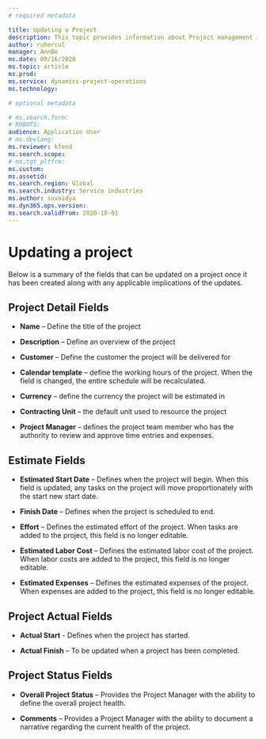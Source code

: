 ```yaml
---
# required metadata

title: Updating a Project
description: This topic provides information about Project management in Dynamics 365 Project operations. 
author: ruhercul
manager: AnnBe
ms.date: 09/16/2020
ms.topic: article
ms.prod: 
ms.service: dynamics-project-operations
ms.technology: 

# optional metadata

# ms.search.form: 
# ROBOTS: 
audience: Application User
# ms.devlang: 
ms.reviewer: kfend
ms.search.scope: 
# ms.tgt_pltfrm: 
ms.custom: 
ms.assetid: 
ms.search.region: Global
ms.search.industry: Service industries
ms.author: suvaidya
ms.dyn365.ops.version: 
ms.search.validFrom: 2020-10-01
---
```


Updating a project
==================

Below is a summary of the fields that can be updated on a project once it has
been created along with any applicable implications of the updates.

Project Detail Fields
---------------------

-   **Name** – Define the title of the project

-   **Description** – Define an overview of the project

-   **Customer** – Define the customer the project will be delivered for

-   **Calendar template** – define the working hours of the project. When the
    field is changed, the entire schedule will be recalculated.

-   **Currency** – define the currency the project will be estimated in

-   **Contracting Unit** – the default unit used to resource the project

-   **Project Manager** – defines the project team member who has the authority
    to review and approve time entries and expenses.

Estimate Fields
---------------

-   **Estimated Start Date** – Defines when the project will begin. When this
    field is updated, any tasks on the project will move proportionately with
    the start new start date.

-   **Finish Date** – Defines when the project is scheduled to end.

-   **Effort** – Defines the estimated effort of the project. When tasks are
    added to the project, this field is no longer editable.

-   **Estimated Labor Cost** – Defines the estimated labor cost of the project.
    When labor costs are added to the project, this field is no longer editable.

-   **Estimated Expenses** – Defines the estimated expenses of the project. When
    expenses are added to the project, this field is no longer editable.

Project Actual Fields
---------------------

-   **Actual Start** - Defines when the project has started.

-   **Actual Finish** – To be updated when a project has been completed.

Project Status Fields
---------------------

-   **Overall Project Status** – Provides the Project Manager with the ability
    to define the overall project health.

-   **Comments** – Provides a Project Manager with the ability to document a
    narrative regarding the current health of the project.



